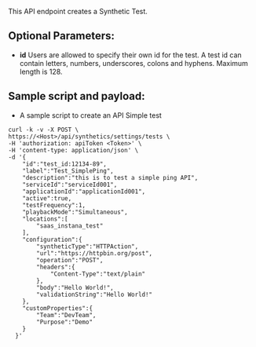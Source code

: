This API endpoint creates a Synthetic Test.

## Optional Parameters:

- **id** Users are allowed to specify their own id for the test. A test id can contain letters, numbers, underscores, colons and hyphens. Maximum length is 128.

## Sample script and payload: 
- A sample script to create an API Simple test

```
curl -k -v -X POST \
https://<Host>/api/synthetics/settings/tests \
-H 'authorization: apiToken <Token>' \
-H 'content-type: application/json' \
-d '{
    "id":"test_id:12134-89",
    "label":"Test_SimplePing",
    "description":"this is to test a simple ping API",
    "serviceId":"serviceId001",
    "applicationId":"applicationId001",
    "active":true,
    "testFrequency":1,
    "playbackMode":"Simultaneous",
    "locations":[
        "saas_instana_test"
    ],
    "configuration":{
        "syntheticType":"HTTPAction",
        "url":"https://httpbin.org/post",
        "operation":"POST",
        "headers":{
            "Content-Type":"text/plain"
        },
        "body":"Hello World!",
        "validationString":"Hello World!"
    },
    "customProperties":{
        "Team":"DevTeam",
        "Purpose":"Demo"
    }
  }'
```
